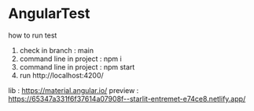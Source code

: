 # AngularTest
how to run test
1. check in branch : main
2. command line in project : npm i
3. command line in project : npm start
4. run http://localhost:4200/

lib : https://material.angular.io/
preview : https://65347a331f6f37614a07908f--starlit-entremet-e74ce8.netlify.app/
